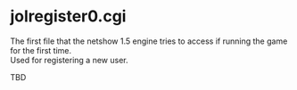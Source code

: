 # jolregister0.cgi
The first file that the netshow 1.5 engine tries to access if running the game for the first time.<br>Used for registering a new user.

TBD
